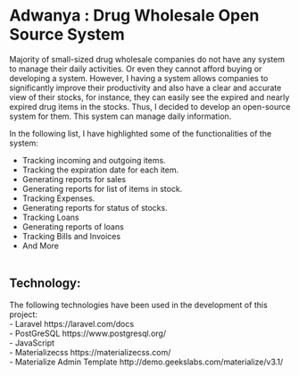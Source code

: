 <h1>Adwanya : Drug Wholesale Open Source System</h1>

Majority of small-sized drug wholesale companies do not have any system to manage their daily activities. Or even they cannot afford buying or developing a system. However, I having a system allows companies to significantly improve their productivity and also have a clear and accurate view of their stocks, for instance, they can easily see the expired and nearly expired drug items in the stocks. Thus, I decided to develop an open-source system for them. This system can manage daily information. 

 In the following list, I have highlighted some of the functionalities of the system:
       <ul>
            <li>Tracking incoming and outgoing items.</li>
             <li>Tracking the expiration date for each item. </li>
            <li>Generating reports for sales </li>
            <li>Generating reports for list of items in stock.</li>
             <li>Tracking Expenses.</li>
            <li>Generating reports for status of stocks.</li> 
             <li>Tracking Loans</li>
             <li>Generating reports of loans</li>
            <li>Tracking Bills and Invoices</li> 
            <li>And More</li>         
       </ul>


<h2> Technology: </h2>
 The following technologies have been used in the development of this project:<br/>
           - Laravel https://laravel.com/docs<br/>
           - PostGreSQL https://www.postgresql.org/<br/>
           - JavaScript <br/>
           - Materializecss https://materializecss.com/<br/>
           - Materialize Admin Template http://demo.geekslabs.com/materialize/v3.1/<br/>
 
         
